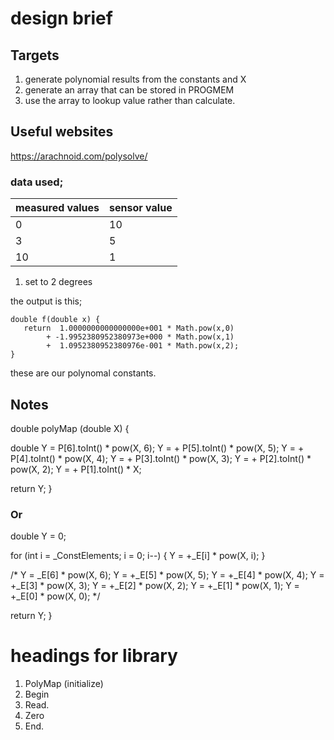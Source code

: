 # design brief

## Targets

1. generate polynomial results from the constants and X
2. generate an array that can be stored in PROGMEM
3. use the array to lookup value rather than calculate.

## Useful websites

<https://arachnoid.com/polysolve/>

### data used;

| measured values | sensor value |
| --- | --- |
| 0 | 10 |
| 3 | 5 |
| 10 | 1 |

1. set to 2 degrees

the output is this;

```
double f(double x) {
   return  1.0000000000000000e+001 * Math.pow(x,0)
        + -1.9952380952380973e+000 * Math.pow(x,1)
        +  1.0952380952380976e-001 * Math.pow(x,2);
}

```
these are our polynomal constants.

## Notes

double polyMap (double X) {

double Y = P[6].toInt() * pow(X, 6);
 Y = + P[5].toInt() * pow(X, 5);
 Y = + P[4].toInt() * pow(X, 4);
 Y = + P[3].toInt() * pow(X, 3);
 Y = + P[2].toInt() * pow(X, 2);
 Y = + P[1].toInt() * X;

  return Y;
}

### Or 

  double Y = 0;

  for (int i = _ConstElements; i = 0; i--)
  {
    Y = +_E[i] * pow(X, i);
  }

  /*
  Y = _E[6] * pow(X, 6);
  Y = +_E[5] * pow(X, 5);
  Y = +_E[4] * pow(X, 4);
  Y = +_E[3] * pow(X, 3);
  Y = +_E[2] * pow(X, 2);
  Y = +_E[1] * pow(X, 1);
  Y = +_E[0] * pow(X, 0);
  */

  return Y;
}

# headings for library

1. PolyMap (initialize)
1. Begin
1. Read.
1. Zero
1. End.





